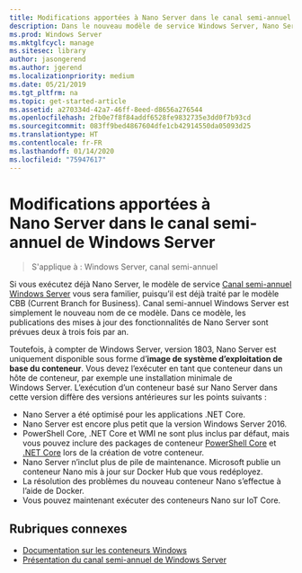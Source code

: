 ```yaml
---
title: Modifications apportées à Nano Server dans le canal semi-annuel de Windows Server
description: Dans le nouveau modèle de service Windows Server, Nano Server est un système d’exploitation de conteneur uniquement, dont certaines fonctionnalités sont modifiées.
ms.prod: Windows Server
ms.mktglfcycl: manage
ms.sitesec: library
author: jasongerend
ms.author: jgerend
ms.localizationpriority: medium
ms.date: 05/21/2019
ms.tgt_pltfrm: na
ms.topic: get-started-article
ms.assetid: a270334d-42a7-46ff-8eed-d8656a276544
ms.openlocfilehash: 2fb0e7f8f84addf6528fe9832735e3dd0f7b93cd
ms.sourcegitcommit: 083ff9bed4867604dfe1cb42914550da05093d25
ms.translationtype: HT
ms.contentlocale: fr-FR
ms.lasthandoff: 01/14/2020
ms.locfileid: "75947617"
---
```

# <a name="changes-to-nano-server-in-windows-server-semi-annual-channel"></a>Modifications apportées à Nano Server dans le canal semi-annuel de Windows Server

>S'applique à : Windows Server, canal semi-annuel

Si vous exécutez déjà Nano Server, le modèle de service [Canal semi-annuel Windows Server](../get-started-19/servicing-channels-19.md) vous sera familier, puisqu’il est déjà traité par le modèle CBB (Current Branch for Business). Canal semi-annuel Windows Server est simplement le nouveau nom de ce modèle. Dans ce modèle, les publications des mises à jour des fonctionnalités de Nano Server sont prévues deux à trois fois par an.

Toutefois, à compter de Windows Server, version 1803, Nano Server est uniquement disponible sous forme d’**image de système d’exploitation de base du conteneur**. Vous devez l’exécuter en tant que conteneur dans un hôte de conteneur, par exemple une installation minimale de Windows Server. L’exécution d’un conteneur basé sur Nano Server dans cette version diffère des versions antérieures sur les points suivants :

- Nano Server a été optimisé pour les applications .NET Core.
- Nano Server est encore plus petit que la version Windows Server 2016.
- PowerShell Core, .NET Core et WMI ne sont plus inclus par défaut, mais vous pouvez inclure des packages de conteneur [PowerShell Core](https://hub.docker.com/r/microsoft/powershell/) et [.NET Core](https://hub.docker.com/r/microsoft/dotnet/) lors de la création de votre conteneur.
- Nano Server n’inclut plus de pile de maintenance. Microsoft publie un conteneur Nano mis à jour sur Docker Hub que vous redéployez.
- La résolution des problèmes du nouveau conteneur Nano s’effectue à l’aide de Docker.
- Vous pouvez maintenant exécuter des conteneurs Nano sur IoT Core.

## <a name="related-topics"></a>Rubriques connexes

- [Documentation sur les conteneurs Windows](https://aka.ms/windowscontainers)
- [Présentation du canal semi-annuel de Windows Server](../get-started-19/servicing-channels-19.md)
